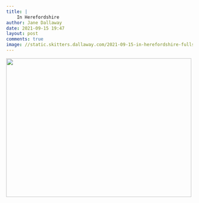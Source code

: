 ```yaml
---
title: |
    In Herefordshire
author: Jane Dallaway
date: 2021-09-15 19:47
layout: post
comments: true
image: //static.skitters.dallaway.com/2021-09-15-in-herefordshire-fullsize-0.jpeg
---
```




<a href="//static.skitters.dallaway.com/2021-09-15-in-herefordshire-fullsize-0.jpeg"><img src="//static.skitters.dallaway.com/2021-09-15-in-herefordshire-thumb-0.jpeg" width="500" height="375"></a>

